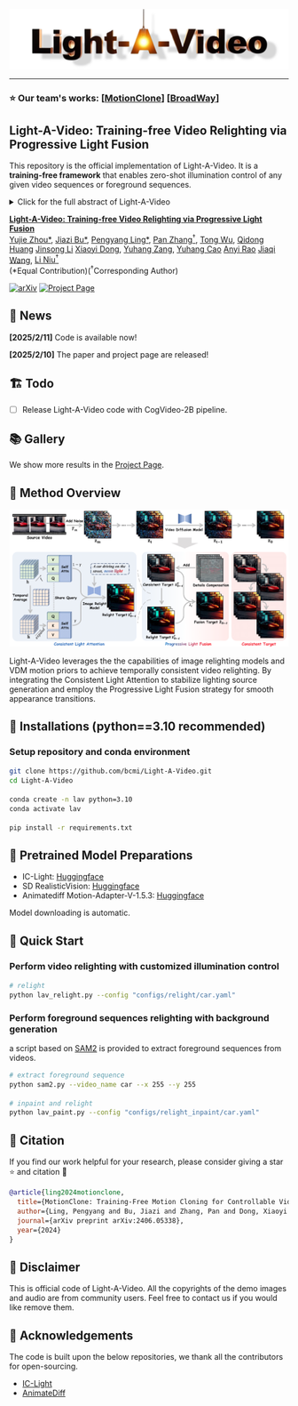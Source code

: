 <div align="center">
    <img src='__assets__/title.png'/>
</div>

---
### ⭐️ **Our team's works:** [[**MotionClone**](https://bujiazi.github.io/motionclone.github.io/)]  [[**BroadWay**](https://bujiazi.github.io/BroadWay.github.io/)] 

## Light-A-Video: Training-free Video Relighting via Progressive Light Fusion
This repository is the official implementation of Light-A-Video. It is a **training-free framework** that enables 
zero-shot illumination control of any given video sequences or foreground sequences.

<details><summary>Click for the full abstract of Light-A-Video</summary>

> Recent advancements in image relighting models, driven by large-scale datasets and pre-trained diffusion models, 
have enabled the imposition of consistent lighting. 
However, video relighting still lags, primarily due to the excessive training costs and the scarcity of diverse, high-quality video relighting datasets.
A simple application of image relighting models on a frame-by-frame basis leads to several issues: 
lighting source inconsistency and relighted appearance inconsistency, resulting in flickers in the generated videos.
In this work, we propose Light-A-Video, a training-free approach to achieve temporally smooth video relighting.
Adapted from image relighting models, Light-A-Video introduces two key techniques to enhance lighting consistency.
First, we design a Consistent Light Attention (CLA) module, which enhances cross-frame interactions within the self-attention layers 
to stabilize the generation of the background lighting source. Second, leveraging the physical principle of light transport independence, 
we apply linear blending between the source video’s appearance and the relighted appearance, using a Progressive Light Fusion \textbf{(PLF)} strategy to ensure smooth temporal transitions in illumination. 
Experiments show that Light-A-Video improves the temporal consistency of relighted video
while maintaining the image quality,  ensuring coherent lighting transitions across frames.
</details>

**[Light-A-Video: Training-free Video Relighting via Progressive Light Fusion]()** 
</br>
[Yujie Zhou*](https://github.com/YujieOuO/),
[Jiazi Bu*](https://github.com/Bujiazi/),
[Pengyang Ling*](https://github.com/LPengYang/),
[Pan Zhang<sup>†</sup>](https://panzhang0212.github.io/),
[Tong Wu](https://wutong16.github.io/),
[Qidong Huang](https://shikiw.github.io/)
[Jinsong Li](https://li-jinsong.github.io/)
[Xiaoyi Dong](https://scholar.google.com/citations?user=FscToE0AAAAJ&hl=en/),
[Yuhang Zang](https://yuhangzang.github.io/),
[Yuhang Cao](https://scholar.google.com/citations?hl=zh-CN&user=sJkqsqkAAAAJ)
[Anyi Rao](https://anyirao.com/)
[Jiaqi Wang](https://myownskyw7.github.io/),
[Li Niu<sup>†</sup>](https://www.ustcnewly.com/)  
(*Equal Contribution)(<sup>†</sup>Corresponding Author)

[![arXiv](https://img.shields.io/badge/arXiv-2406.05338-b31b1b.svg)](https://arxiv.org/abs/2406.05338)
[![Project Page](https://img.shields.io/badge/Project-Website-green)](https://bujiazi.github.io/light-a-video.github.io/)

## 📜 News

**[2025/2/11]** Code is available now!

**[2025/2/10]** The paper and project page are released!

## 🏗️ Todo
- [ ] Release Light-A-Video code with CogVideo-2B pipeline.

## 📚 Gallery
We show more results in the [Project Page](https://bujiazi.github.io/light-a-video.github.io/).


## 🚀 Method Overview

<div align="center">
    <img src='__assets__/pipeline.png'/>
</div>

Light-A-Video leverages the the capabilities of image relighting models and VDM motion priors to achieve temporally consistent video relighting. 
By integrating the Consistent Light Attention to stabilize lighting source generation and employ the Progressive Light Fusion strategy
for smooth appearance transitions.

## 🔧 Installations (python==3.10 recommended)

### Setup repository and conda environment

```bash
git clone https://github.com/bcmi/Light-A-Video.git
cd Light-A-Video

conda create -n lav python=3.10
conda activate lav

pip install -r requirements.txt
```

## 🔑 Pretrained Model Preparations
- IC-Light: [Huggingface](https://huggingface.co/lllyasviel/ic-light)
- SD RealisticVision: [Huggingface](https://huggingface.co/stablediffusionapi/realistic-vision-v51)
- Animatediff Motion-Adapter-V-1.5.3: [Huggingface](https://huggingface.co/guoyww/animatediff-motion-adapter-v1-5-3)

Model downloading is automatic.

## 🎈 Quick Start

### Perform video relighting with customized illumination control
```bash
# relight
python lav_relight.py --config "configs/relight/car.yaml"
```
### Perform foreground sequences relighting with background generation
a script based on [SAM2](https://github.com/facebookresearch/sam2) is provided to extract foreground sequences from videos. 
```bash
# extract foreground sequence
python sam2.py --video_name car --x 255 --y 255

# inpaint and relight
python lav_paint.py --config "configs/relight_inpaint/car.yaml"
```

## 📎 Citation 

If you find our work helpful for your research, please consider giving a star ⭐ and citation 📝
```bibtex
@article{ling2024motionclone,
  title={MotionClone: Training-Free Motion Cloning for Controllable Video Generation},
  author={Ling, Pengyang and Bu, Jiazi and Zhang, Pan and Dong, Xiaoyi and Zang, Yuhang and Wu, Tong and Chen, Huaian and Wang, Jiaqi and Jin, Yi},
  journal={arXiv preprint arXiv:2406.05338},
  year={2024}
}
```

## 📣 Disclaimer

This is official code of Light-A-Video.
All the copyrights of the demo images and audio are from community users. 
Feel free to contact us if you would like remove them.

## 💞 Acknowledgements
The code is built upon the below repositories, we thank all the contributors for open-sourcing.
* [IC-Light](https://github.com/lllyasviel/IC-Light)
* [AnimateDiff](https://github.com/guoyww/AnimateDiff)